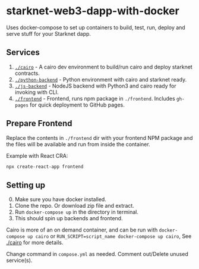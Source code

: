 # starknet-web3-dapp-with-docker

Uses docker-compose to set up containers to build, test, run, deploy and serve stuff for your Starknet dapp.

## Services

1. [`./cairo`](cairo) - A cairo dev environment to build/run cairo and deploy starknet contracts.
2. [`./python-backend`](python-backend) - Python environment with cairo and starknet ready.
3. [`./js-backend`](js-backend) - NodeJS backend with Python3 and cairo ready for invoking with CLI.
4. [`./frontend`](frontend) - Frontend, runs npm package in `./frontend`. Includes `gh-pages` for quick deployment to GitHub pages.

## Prepare Frontend

Replace the contents in `./frontend` dir with your frontend NPM package and the files will be available and run from inside the container.

Example with React CRA:

```bash
npx create-react-app frontend
```

## Setting up

0. Make sure you have docker installed.
1. Clone the repo. Or download zip file and extract.
2. Run `docker-compose up` in the directory in terminal.
3. This should spin up backends and frontend.

Cairo is more of an on demand container, and can be run with `docker-compose up cairo` or `RUN_SCRIPT=script_name docker-compose up cairo`, See [./cairo](cairo) for more details.

Change command in `compose.yml` as needed. Comment out/Delete unused service(s).
